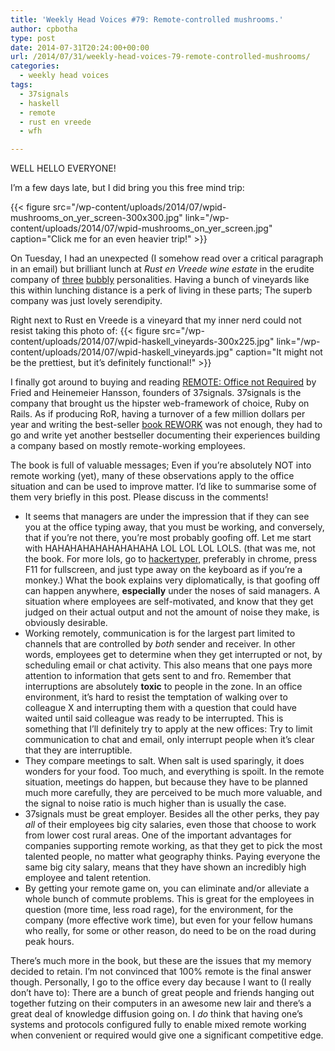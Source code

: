```yaml
---
title: 'Weekly Head Voices #79: Remote-controlled mushrooms.'
author: cpbotha
type: post
date: 2014-07-31T20:24:00+00:00
url: /2014/07/31/weekly-head-voices-79-remote-controlled-mushrooms/
categories:
  - weekly head voices
tags:
  - 37signals
  - haskell
  - remote
  - rust en vreede
  - wfh

---
```

WELL HELLO EVERYONE! 

I’m a few days late, but I did bring you this free mind trip:

{{< figure src="/wp-content/uploads/2014/07/wpid-mushrooms_on_yer_screen-300x300.jpg" link="/wp-content/uploads/2014/07/wpid-mushrooms_on_yer_screen.jpg" caption="Click me for an even heavier trip!" >}}

On Tuesday, I had an unexpected (I somehow read over a critical paragraph in an email) but brilliant lunch at _Rust en Vreede wine estate_ in the erudite company of [three][2] [bubbly][3] personalities. Having a bunch of vineyards like this within lunching distance is a perk of living in these parts; The superb company was just lovely serendipity. 

Right next to Rust en Vreede is a vineyard that my inner nerd could not resist taking this photo of: 
{{< figure src="/wp-content/uploads/2014/07/wpid-haskell_vineyards-300x225.jpg" link="/wp-content/uploads/2014/07/wpid-haskell_vineyards.jpg" caption="It might not be the prettiest, but it’s definitely functional!" >}}

I finally got around to buying and reading [REMOTE: Office not Required][5] by Fried and Heinemeier Hansson, founders of 37signals. 37signals is the company that brought us the hipster web-framework of choice, Ruby on Rails. As if producing RoR, having a turnover of a few million dollars per year and writing the best-seller [book REWORK][6] was not enough, they had to go and write yet another bestseller documenting their experiences building a company based on mostly remote-working employees. 

The book is full of valuable messages; Even if you’re absolutely NOT into remote working (yet), many of these observations apply to the office situation and can be used to improve matter. I’d like to summarise some of them very briefly in this post. Please discuss in the comments! 

<ul class="org-ul">
<li>
    It seems that managers are under the impression that if they can see you at the office typing away, that you must be working, and conversely, that if you’re not there, you’re most probably goofing off. Let me start with HAHAHAHAHAHAHAHAHA LOL LOL LOL LOLS. (that was me, not the book. For more lols, go to <a href="http://hackertyper.com/">hackertyper</a>, preferably in chrome, press F11 for fullscreen, and just type away on the keyboard as if you’re a monkey.) What the book explains very diplomatically, is that goofing off can happen anywhere, <b>especially</b> under the noses of said managers. A situation where employees are self-motivated, and know that they get judged on their actual output and not the amount of noise they make, is obviously desirable.
  </li>
<li>
    Working remotely, communication is for the largest part limited to channels that are controlled by <i>both</i> sender and receiver. In other words, employees get to determine when they get interrupted or not, by scheduling email or chat activity. This also means that one pays more attention to information that gets sent to and fro. Remember that interruptions are absolutely <b>toxic</b> to people in the zone. In an office environment, it’s hard to resist the temptation of walking over to colleague X and interrupting them with a question that could have waited until said colleague was ready to be interrupted. This is something that I’ll definitely try to apply at the new offices: Try to limit communication to chat and email, only interrupt people when it’s clear that they are interruptible.
  </li>
<li>
    They compare meetings to salt. When salt is used sparingly, it does wonders for your food. Too much, and everything is spoilt. In the remote situation, meetings do happen, but because they have to be planned much more carefully, they are perceived to be much more valuable, and the signal to noise ratio is much higher than is usually the case.
  </li>
<li>
    37signals must be great employer. Besides all the other perks, they pay <i>all</i> of their employees big city salaries, even those that choose to work from lower cost rural areas. One of the important advantages for companies supporting remote working, as that they get to pick the most talented people, no matter what geography thinks. Paying everyone the same big city salary, means that they have shown an incredibly high employee and talent retention.
  </li>
<li>
    By getting your remote game on, you can eliminate and/or alleviate a whole bunch of commute problems. This is great for the employees in question (more time, less road rage), for the environment, for the company (more effective work time), but even for your fellow humans who really, for some or other reason, do need to be on the road during peak hours.
  </li>
</ul>

There’s much more in the book, but these are the issues that my memory decided to retain. I’m not convinced that 100% remote is the final answer though. Personally, I go to the office every day because I want to (I really don’t have to): There are a bunch of great people and friends hanging out together futzing on their computers in an awesome new lair and there’s a great deal of knowledge diffusion going on. I _do_ think that having one’s systems and protocols configured fully to enable mixed remote working when convenient or required would give one a significant competitive edge.

 [1]: http://cpbotha.net/wp-content/uploads/2014/07/wpid-mushrooms_on_yer_screen-300x300.jpg
 [2]: http://mentat.za.net/
 [3]: http://francoismalan.com/
 [4]: http://cpbotha.net/wp-content/uploads/2014/07/wpid-haskell_vineyards-300x225.jpg
 [5]: http://37signals.com/remote/
 [6]: http://37signals.com/rework/
